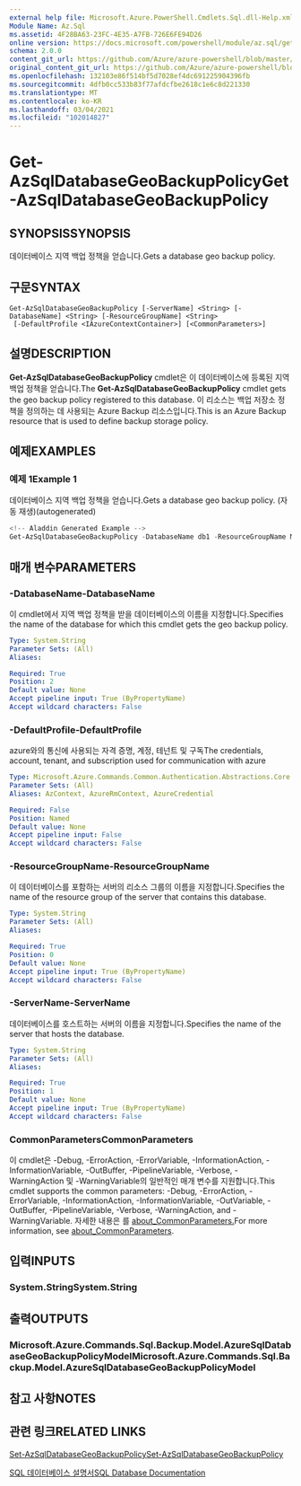 ```yaml
---
external help file: Microsoft.Azure.PowerShell.Cmdlets.Sql.dll-Help.xml
Module Name: Az.Sql
ms.assetid: 4F28BA63-23FC-4E35-A7FB-726E6FE94D26
online version: https://docs.microsoft.com/powershell/module/az.sql/get-azsqldatabasegeobackuppolicy
schema: 2.0.0
content_git_url: https://github.com/Azure/azure-powershell/blob/master/src/Sql/Sql/help/Get-AzSqlDatabaseGeoBackupPolicy.md
original_content_git_url: https://github.com/Azure/azure-powershell/blob/master/src/Sql/Sql/help/Get-AzSqlDatabaseGeoBackupPolicy.md
ms.openlocfilehash: 132103e86f514bf5d7028ef4dc691225904396fb
ms.sourcegitcommit: 4dfb0cc533b83f77afdcfbe2618c1e6c8d221330
ms.translationtype: MT
ms.contentlocale: ko-KR
ms.lasthandoff: 03/04/2021
ms.locfileid: "102014827"
---
```

# <span data-ttu-id="5f8d8-101">Get-AzSqlDatabaseGeoBackupPolicy</span><span class="sxs-lookup"><span data-stu-id="5f8d8-101">Get-AzSqlDatabaseGeoBackupPolicy</span></span>

## <span data-ttu-id="5f8d8-102">SYNOPSIS</span><span class="sxs-lookup"><span data-stu-id="5f8d8-102">SYNOPSIS</span></span>
<span data-ttu-id="5f8d8-103">데이터베이스 지역 백업 정책을 얻습니다.</span><span class="sxs-lookup"><span data-stu-id="5f8d8-103">Gets a database geo backup policy.</span></span>

## <span data-ttu-id="5f8d8-104">구문</span><span class="sxs-lookup"><span data-stu-id="5f8d8-104">SYNTAX</span></span>

```
Get-AzSqlDatabaseGeoBackupPolicy [-ServerName] <String> [-DatabaseName] <String> [-ResourceGroupName] <String>
 [-DefaultProfile <IAzureContextContainer>] [<CommonParameters>]
```

## <span data-ttu-id="5f8d8-105">설명</span><span class="sxs-lookup"><span data-stu-id="5f8d8-105">DESCRIPTION</span></span>
<span data-ttu-id="5f8d8-106">**Get-AzSqlDatabaseGeoBackupPolicy** cmdlet은 이 데이터베이스에 등록된 지역 백업 정책을 얻습니다.</span><span class="sxs-lookup"><span data-stu-id="5f8d8-106">The **Get-AzSqlDatabaseGeoBackupPolicy** cmdlet gets the geo backup policy registered to this database.</span></span>
<span data-ttu-id="5f8d8-107">이 리소스는 백업 저장소 정책을 정의하는 데 사용되는 Azure Backup 리소스입니다.</span><span class="sxs-lookup"><span data-stu-id="5f8d8-107">This is an Azure Backup resource that is used to define backup storage policy.</span></span>

## <span data-ttu-id="5f8d8-108">예제</span><span class="sxs-lookup"><span data-stu-id="5f8d8-108">EXAMPLES</span></span>

### <span data-ttu-id="5f8d8-109">예제 1</span><span class="sxs-lookup"><span data-stu-id="5f8d8-109">Example 1</span></span>

<span data-ttu-id="5f8d8-110">데이터베이스 지역 백업 정책을 얻습니다.</span><span class="sxs-lookup"><span data-stu-id="5f8d8-110">Gets a database geo backup policy.</span></span> <span data-ttu-id="5f8d8-111">(자동 재생)</span><span class="sxs-lookup"><span data-stu-id="5f8d8-111">(autogenerated)</span></span>

```powershell
<!-- Aladdin Generated Example --> 
Get-AzSqlDatabaseGeoBackupPolicy -DatabaseName db1 -ResourceGroupName MyResourceGroup -ServerName s1
```

## <span data-ttu-id="5f8d8-112">매개 변수</span><span class="sxs-lookup"><span data-stu-id="5f8d8-112">PARAMETERS</span></span>

### <span data-ttu-id="5f8d8-113">-DatabaseName</span><span class="sxs-lookup"><span data-stu-id="5f8d8-113">-DatabaseName</span></span>
<span data-ttu-id="5f8d8-114">이 cmdlet에서 지역 백업 정책을 받을 데이터베이스의 이름을 지정합니다.</span><span class="sxs-lookup"><span data-stu-id="5f8d8-114">Specifies the name of the database for which this cmdlet gets the geo backup policy.</span></span>

```yaml
Type: System.String
Parameter Sets: (All)
Aliases:

Required: True
Position: 2
Default value: None
Accept pipeline input: True (ByPropertyName)
Accept wildcard characters: False
```

### <span data-ttu-id="5f8d8-115">-DefaultProfile</span><span class="sxs-lookup"><span data-stu-id="5f8d8-115">-DefaultProfile</span></span>
<span data-ttu-id="5f8d8-116">azure와의 통신에 사용되는 자격 증명, 계정, 테넌트 및 구독</span><span class="sxs-lookup"><span data-stu-id="5f8d8-116">The credentials, account, tenant, and subscription used for communication with azure</span></span>

```yaml
Type: Microsoft.Azure.Commands.Common.Authentication.Abstractions.Core.IAzureContextContainer
Parameter Sets: (All)
Aliases: AzContext, AzureRmContext, AzureCredential

Required: False
Position: Named
Default value: None
Accept pipeline input: False
Accept wildcard characters: False
```

### <span data-ttu-id="5f8d8-117">-ResourceGroupName</span><span class="sxs-lookup"><span data-stu-id="5f8d8-117">-ResourceGroupName</span></span>
<span data-ttu-id="5f8d8-118">이 데이터베이스를 포함하는 서버의 리소스 그룹의 이름을 지정합니다.</span><span class="sxs-lookup"><span data-stu-id="5f8d8-118">Specifies the name of the resource group of the server that contains this database.</span></span>

```yaml
Type: System.String
Parameter Sets: (All)
Aliases:

Required: True
Position: 0
Default value: None
Accept pipeline input: True (ByPropertyName)
Accept wildcard characters: False
```

### <span data-ttu-id="5f8d8-119">-ServerName</span><span class="sxs-lookup"><span data-stu-id="5f8d8-119">-ServerName</span></span>
<span data-ttu-id="5f8d8-120">데이터베이스를 호스트하는 서버의 이름을 지정합니다.</span><span class="sxs-lookup"><span data-stu-id="5f8d8-120">Specifies the name of the server that hosts the database.</span></span>

```yaml
Type: System.String
Parameter Sets: (All)
Aliases:

Required: True
Position: 1
Default value: None
Accept pipeline input: True (ByPropertyName)
Accept wildcard characters: False
```

### <span data-ttu-id="5f8d8-121">CommonParameters</span><span class="sxs-lookup"><span data-stu-id="5f8d8-121">CommonParameters</span></span>
<span data-ttu-id="5f8d8-122">이 cmdlet은 -Debug, -ErrorAction, -ErrorVariable, -InformationAction, -InformationVariable, -OutBuffer, -PipelineVariable, -Verbose, -WarningAction 및 -WarningVariable의 일반적인 매개 변수를 지원합니다.</span><span class="sxs-lookup"><span data-stu-id="5f8d8-122">This cmdlet supports the common parameters: -Debug, -ErrorAction, -ErrorVariable, -InformationAction, -InformationVariable, -OutVariable, -OutBuffer, -PipelineVariable, -Verbose, -WarningAction, and -WarningVariable.</span></span> <span data-ttu-id="5f8d8-123">자세한 내용은 를 [about_CommonParameters.](http://go.microsoft.com/fwlink/?LinkID=113216)</span><span class="sxs-lookup"><span data-stu-id="5f8d8-123">For more information, see [about_CommonParameters](http://go.microsoft.com/fwlink/?LinkID=113216).</span></span>

## <span data-ttu-id="5f8d8-124">입력</span><span class="sxs-lookup"><span data-stu-id="5f8d8-124">INPUTS</span></span>

### <span data-ttu-id="5f8d8-125">System.String</span><span class="sxs-lookup"><span data-stu-id="5f8d8-125">System.String</span></span>

## <span data-ttu-id="5f8d8-126">출력</span><span class="sxs-lookup"><span data-stu-id="5f8d8-126">OUTPUTS</span></span>

### <span data-ttu-id="5f8d8-127">Microsoft.Azure.Commands.Sql.Backup.Model.AzureSqlDatabaseGeoBackupPolicyModel</span><span class="sxs-lookup"><span data-stu-id="5f8d8-127">Microsoft.Azure.Commands.Sql.Backup.Model.AzureSqlDatabaseGeoBackupPolicyModel</span></span>

## <span data-ttu-id="5f8d8-128">참고 사항</span><span class="sxs-lookup"><span data-stu-id="5f8d8-128">NOTES</span></span>

## <span data-ttu-id="5f8d8-129">관련 링크</span><span class="sxs-lookup"><span data-stu-id="5f8d8-129">RELATED LINKS</span></span>

[<span data-ttu-id="5f8d8-130">Set-AzSqlDatabaseGeoBackupPolicy</span><span class="sxs-lookup"><span data-stu-id="5f8d8-130">Set-AzSqlDatabaseGeoBackupPolicy</span></span>](./Set-AzSqlDatabaseGeoBackupPolicy.md)

[<span data-ttu-id="5f8d8-131">SQL 데이터베이스 설명서</span><span class="sxs-lookup"><span data-stu-id="5f8d8-131">SQL Database Documentation</span></span>](https://docs.microsoft.com/azure/sql-database/)
